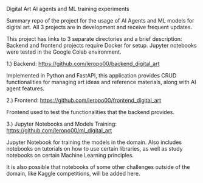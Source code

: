 Digital Art AI agents and ML training experiments

Summary repo of the project for the usage of AI Agents and ML models for digital art.
All 3 projects are in development and receive frequent updates.

This project has links to 3 separate directories and a brief description:
Backend and frontend projects require Docker for setup.
Jupyter notebooks were tested in the Google Colab environment.

1.) Backend:
https://github.com/leropo00/backend_digital_art


Implemented in Python and FastAPI, this application provides CRUD functionalities for managing art ideas and reference materials, along with AI agent features.


2.) Frontend:
https://github.com/leropo00/frontend_digital_art

Frontend used to test the functionalities that the backend provides.


3.) Jupyter Notebooks and Models Training:
https://github.com/leropo00/ml_digital_art


Jupyter Notebook for training the models in the domain.
Also includes notebooks on tutorials on how to use certain libraries,
as well as study notebooks on certain Machine Learning principles.

It is also possible that notebooks of some other challenges outside of the domain, like Kaggle competitions, will be added here.
